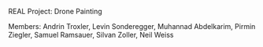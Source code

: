 REAL Project: Drone Painting

Members: Andrin Troxler, Levin Sonderegger, Muhannad Abdelkarim, Pirmin Ziegler, Samuel Ramsauer, Silvan Zoller, Neil Weiss
